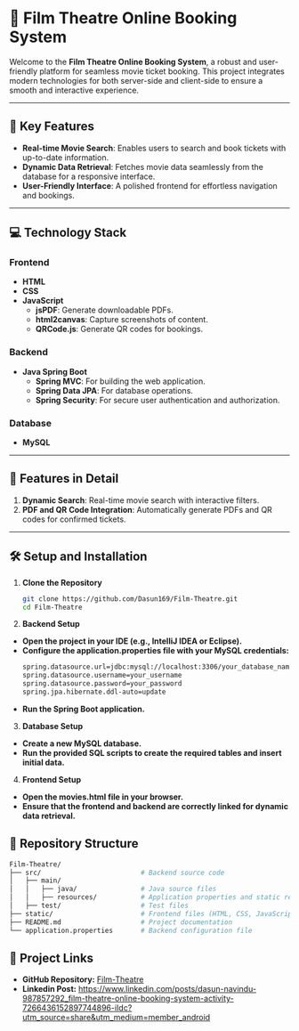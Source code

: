 # 🎥 Film Theatre Online Booking System  

Welcome to the **Film Theatre Online Booking System**, a robust and user-friendly platform for seamless movie ticket booking. This project integrates modern technologies for both server-side and client-side to ensure a smooth and interactive experience.  

---

## 🌟 Key Features  
- **Real-time Movie Search**: Enables users to search and book tickets with up-to-date information.  
- **Dynamic Data Retrieval**: Fetches movie data seamlessly from the database for a responsive interface.  
- **User-Friendly Interface**: A polished frontend for effortless navigation and bookings.  

---

## 💻 Technology Stack  

### **Frontend**  
- **HTML**  
- **CSS**  
- **JavaScript**  
  - **jsPDF**: Generate downloadable PDFs.  
  - **html2canvas**: Capture screenshots of content.  
  - **QRCode.js**: Generate QR codes for bookings.  

### **Backend**  
- **Java Spring Boot**  
  - **Spring MVC**: For building the web application.  
  - **Spring Data JPA**: For database operations.  
  - **Spring Security**: For secure user authentication and authorization.  

### **Database**  
- **MySQL**  

---

## 🚀 Features in Detail  
1. **Dynamic Search**: Real-time movie search with interactive filters.   
2. **PDF and QR Code Integration**: Automatically generate PDFs and QR codes for confirmed tickets.  

---

## 🛠️ Setup and Installation  

1. **Clone the Repository**  
   ```bash
   git clone https://github.com/Dasun169/Film-Theatre.git
   cd Film-Theatre
2. **Backend Setup**
- **Open the project in your IDE (e.g., IntelliJ IDEA or Eclipse).**
- **Configure the application.properties file with your MySQL credentials:**
  ```bash
  spring.datasource.url=jdbc:mysql://localhost:3306/your_database_name
  spring.datasource.username=your_username
  spring.datasource.password=your_password
  spring.jpa.hibernate.ddl-auto=update
- **Run the Spring Boot application.**
3. **Database Setup**
- **Create a new MySQL database.**
- **Run the provided SQL scripts to create the required tables and insert initial data.**
4. **Frontend Setup**
- **Open the movies.html file in your browser.**
- **Ensure that the frontend and backend are correctly linked for dynamic data retrieval.**

## 📂 Repository Structure
  ```bash
  Film-Theatre/
├── src/                         # Backend source code
│   ├── main/
│   │   ├── java/                # Java source files
│   │   ├── resources/           # Application properties and static resources
│   ├── test/                    # Test files
├── static/                      # Frontend files (HTML, CSS, JavaScript)
├── README.md                    # Project documentation
└── application.properties       # Backend configuration file
```

## 🔗 Project Links
- **GitHub Repository:** [Film-Theatre](https://github.com/Dasun169/Film-Theatre.git) 
- **Linkedin Post:** https://www.linkedin.com/posts/dasun-navindu-987857292_film-theatre-online-booking-system-activity-7266436152897744896-iIdc?utm_source=share&utm_medium=member_android


